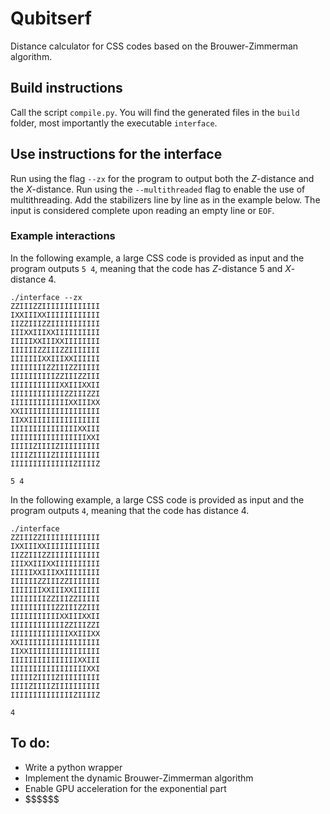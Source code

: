 # Qubitserf
Distance calculator for CSS codes based on the Brouwer-Zimmerman algorithm.

## Build instructions
Call the script `compile.py`. You will find the generated files in the `build` folder, most importantly the executable `interface`.

## Use instructions for the interface
Run using the flag `--zx` for the program to output both the $Z$-distance and the $X$-distance. Run using the `--multithreaded` flag to enable the use of multithreading. Add the stabilizers line by line as in the example below. The input is considered complete upon reading an empty line or `EOF`.

### Example interactions
In the following example, a large CSS code is provided as input and the program outputs `5 4`, meaning that the code has $Z$-distance $5$ and $X$-distance 4.
```
./interface --zx
ZZIIIZZIIIIIIIIIIIII
IXXIIIXXIIIIIIIIIIII
IIZZIIIZZIIIIIIIIIII
IIIXXIIIXXIIIIIIIIII
IIIIIXXIIIXXIIIIIIII
IIIIIIZZIIIZZIIIIIII
IIIIIIIXXIIIXXIIIIII
IIIIIIIIZZIIIZZIIIII
IIIIIIIIIIZZIIIZZIII
IIIIIIIIIIIXXIIIXXII
IIIIIIIIIIIIZZIIIZZI
IIIIIIIIIIIIIXXIIIXX
XXIIIIIIIIIIIIIIIIII
IIXXIIIIIIIIIIIIIIII
IIIIIIIIIIIIIIIXXIII
IIIIIIIIIIIIIIIIIXXI
IIIIIZIIIIZIIIIIIIII
IIIIZIIIIZIIIIIIIIII
IIIIIIIIIIIIIIZIIIIZ

5 4
```

In the following example, a large CSS code is provided as input and the program outputs `4`, meaning that the code has distance 4.
```
./interface
ZZIIIZZIIIIIIIIIIIII
IXXIIIXXIIIIIIIIIIII
IIZZIIIZZIIIIIIIIIII
IIIXXIIIXXIIIIIIIIII
IIIIIXXIIIXXIIIIIIII
IIIIIIZZIIIZZIIIIIII
IIIIIIIXXIIIXXIIIIII
IIIIIIIIZZIIIZZIIIII
IIIIIIIIIIZZIIIZZIII
IIIIIIIIIIIXXIIIXXII
IIIIIIIIIIIIZZIIIZZI
IIIIIIIIIIIIIXXIIIXX
XXIIIIIIIIIIIIIIIIII
IIXXIIIIIIIIIIIIIIII
IIIIIIIIIIIIIIIXXIII
IIIIIIIIIIIIIIIIIXXI
IIIIIZIIIIZIIIIIIIII
IIIIZIIIIZIIIIIIIIII
IIIIIIIIIIIIIIZIIIIZ

4
```


## To do:
* Write a python wrapper
* Implement the dynamic Brouwer-Zimmerman algorithm
* Enable GPU acceleration for the exponential part
* \$\$\$\$\$\$
